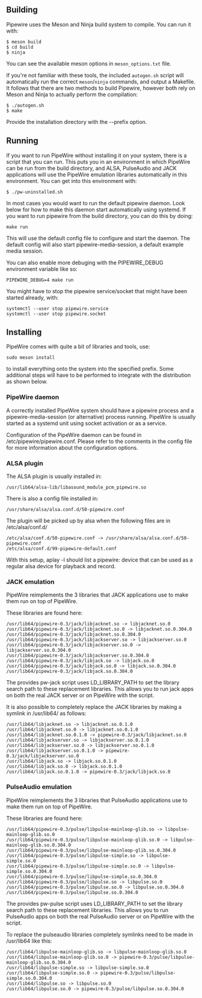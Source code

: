 ## Building

Pipewire uses the Meson and Ninja build system to compile. You can run it
with:

```
$ meson build
$ cd build
$ ninja
```

You can see the available meson options in `meson_options.txt` file.

If you're not familiar with these tools, the included `autogen.sh` script will
automatically run the correct `meson`/`ninja` commands, and output a Makefile.
It follows that there are two methods to build Pipewire, however both rely
on Meson and Ninja to actually perform the compilation:

```
$ ./autogen.sh
$ make
```

Provide the installation directory with the --prefix option.

## Running

If you want to run PipeWire without installing it on your system, there is a
script that you can run. This puts you in an environment in which PipeWire can
be run from the build directory, and ALSA, PulseAudio and JACK applications
will use the PipeWire emulation libraries automatically
in this environment. You can get into this environment with:

```
$ ./pw-uninstalled.sh
```

In most cases you would want to run the default pipewire daemon. Look
below for how to make this daemon start automatically using systemd.
If you want to run pipewire from the build directory, you can do this
by doing:

```
make run
```

This will use the default config file to configure and start the daemon.
The default config will also start pipewire-media-session, a default
example media session.

You can also enable more debuging with the PIPEWIRE_DEBUG environment
variable like so:

```
PIPEWIRE_DEBUG=4 make run
```

You might have to stop the pipewire service/socket that might have been
started already, with: 

```
systemctl --user stop pipewire.service
systemctl --user stop pipewire.socket
```

## Installing

PipeWire comes with quite a bit of libraries and tools, use: 

```
sudo meson install
```

to install everything onto the system into the specified prefix.
Some additional steps will have to be performed to integrate
with the distribution as shown below.

### PipeWire daemon

A correctly installed PipeWire system should have a pipewire
process and a pipewire-media-session (or alternative) process
running. PipeWire is usually started as a systemd unit using
socket activation or as a service.

Configuration of the PipeWire daemon can be found in
/etc/pipewire/pipewire.conf. Please refer to the comments in the 
config file for more information about the configuration options.

### ALSA plugin

The ALSA plugin is usually installed in:

```
/usr/lib64/alsa-lib/libasound_module_pcm_pipewire.so
```

There is also a config file installed in:

```
/usr/share/alsa/alsa.conf.d/50-pipewire.conf
```

The plugin will be picked up by alsa when the following files
are in /etc/alsa/conf.d/

```
/etc/alsa/conf.d/50-pipewire.conf -> /usr/share/alsa/alsa.conf.d/50-pipewire.conf
/etc/alsa/conf.d/99-pipewire-default.conf
```

With this setup, aplay -l should list a pipewire: device that can be used as
a regular alsa device for playback and record.

### JACK emulation

PipeWire reimplements the 3 libraries that JACK applications use to make
them run on top of PipeWire.

These libraries are found here:

```
/usr/lib64/pipewire-0.3/jack/libjacknet.so -> libjacknet.so.0
/usr/lib64/pipewire-0.3/jack/libjacknet.so.0 -> libjacknet.so.0.304.0
/usr/lib64/pipewire-0.3/jack/libjacknet.so.0.304.0
/usr/lib64/pipewire-0.3/jack/libjackserver.so -> libjackserver.so.0
/usr/lib64/pipewire-0.3/jack/libjackserver.so.0 -> libjackserver.so.0.304.0
/usr/lib64/pipewire-0.3/jack/libjackserver.so.0.304.0
/usr/lib64/pipewire-0.3/jack/libjack.so -> libjack.so.0
/usr/lib64/pipewire-0.3/jack/libjack.so.0 -> libjack.so.0.304.0
/usr/lib64/pipewire-0.3/jack/libjack.so.0.304.0

```

The provides pw-jack script uses LD_LIBRARY_PATH to set the library
search path to these replacement libraries. This allows you to run
jack apps on both the real JACK server or on PipeWire with the script.

It is also possible to completely replace the JACK libraries by making
a symlink in /usr/lib64/ as follows:

```
/usr/lib64/libjacknet.so -> libjacknet.so.0.1.0
/usr/lib64/libjacknet.so.0 -> libjacknet.so.0.1.0
/usr/lib64/libjacknet.so.0.1.0 -> pipewire-0.3/jack/libjacknet.so.0
/usr/lib64/libjackserver.so -> libjackserver.so.0.1.0
/usr/lib64/libjackserver.so.0 -> libjackserver.so.0.1.0
/usr/lib64/libjackserver.so.0.1.0 -> pipewire-0.3/jack/libjackserver.so.0
/usr/lib64/libjack.so -> libjack.so.0.1.0
/usr/lib64/libjack.so.0 -> libjack.so.0.1.0
/usr/lib64/libjack.so.0.1.0 -> pipewire-0.3/jack/libjack.so.0
```

### PulseAudio emulation

PipeWire reimplements the 3 libraries that PulseAudio applications use to make
them run on top of PipeWire.

These libraries are found here:

```
/usr/lib64/pipewire-0.3/pulse/libpulse-mainloop-glib.so -> libpulse-mainloop-glib.so.0
/usr/lib64/pipewire-0.3/pulse/libpulse-mainloop-glib.so.0 -> libpulse-mainloop-glib.so.0.304.0
/usr/lib64/pipewire-0.3/pulse/libpulse-mainloop-glib.so.0.304.0
/usr/lib64/pipewire-0.3/pulse/libpulse-simple.so -> libpulse-simple.so.0
/usr/lib64/pipewire-0.3/pulse/libpulse-simple.so.0 -> libpulse-simple.so.0.304.0
/usr/lib64/pipewire-0.3/pulse/libpulse-simple.so.0.304.0
/usr/lib64/pipewire-0.3/pulse/libpulse.so -> libpulse.so.0
/usr/lib64/pipewire-0.3/pulse/libpulse.so.0 -> libpulse.so.0.304.0
/usr/lib64/pipewire-0.3/pulse/libpulse.so.0.304.0
```

The provides pw-pulse script uses LD_LIBRARY_PATH to set the library
search path to these replacement libraries. This allows you to run
PulseAudio apps on both the real PulseAudio server or on PipeWire
with the script.

To replace the pulseaudio libraries completely symlinks need to be
made  in /usr/lib64 like this:

```
/usr/lib64/libpulse-mainloop-glib.so -> libpulse-mainloop-glib.so.0
/usr/lib64/libpulse-mainloop-glib.so.0 -> pipewire-0.3/pulse/libpulse-mainloop-glib.so.0.304.0
/usr/lib64/libpulse-simple.so -> libpulse-simple.so.0
/usr/lib64/libpulse-simple.so.0 -> pipewire-0.3/pulse/libpulse-simple.so.0.304.0
/usr/lib64/libpulse.so -> libpulse.so.0
/usr/lib64/libpulse.so.0 -> pipewire-0.3/pulse/libpulse.so.0.304.0
```
